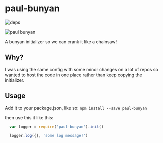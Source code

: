 # paul-bunyan
![deps](http://img.shields.io/david/dev/apriendeau/paul-bunyan.svg?style=flat-square)


![paul bunyan](https://github.com/apriendeau/paul-bunyan/raw/master/img/1386914471_17mkqox_iwfc2q0.gif)

A bunyan initializer so we can crank it like a chainsaw!

## Why?
I was using the same config with some minor changes on a lot of repos
so wanted to host the code in one place rather than keep copying the
initializer.

## Usage

Add it to your package.json, like so:
`npm install --save paul-bunyan`

then use this it like this:

```javascript
  var logger = require('paul-bunyan').init()

  logger.log({}, 'some log message!')
```

